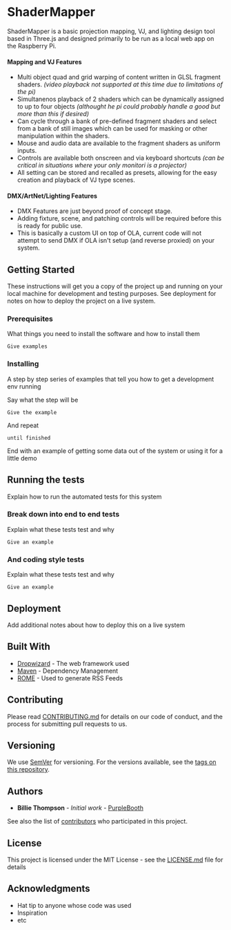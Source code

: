 # ShaderMapper

ShaderMapper is a basic projection mapping, VJ, and lighting design tool based in Three.js and designed primarily to be run as a local web app on the Raspberry Pi.

#### Mapping and VJ Features
- Multi object quad and grid warping of content written in GLSL fragment shaders. *(video playback not supported at this time due to limitations of the pi)*
- Simultanenos playback of 2 shaders which can be dynamically assigned to up to four objects *(althought he pi could probably handle a good but more than this if desired)*
- Can cycle through a bank of pre-defined fragment shaders and select from a bank of still images which can be used for masking or other manipulation within the shaders.
- Mouse and audio data are available to the fragment shaders as uniform inputs. 
- Controls are available both onscreen and via keyboard shortcuts *(can be critical in situations where your only monitori is a projector)*
- All setting can be stored and recalled as presets, allowing for the easy creation and playback of VJ type scenes.

#### DMX/ArtNet/Lighting Features
- DMX Features are just beyond proof of concept stage.
- Adding fixture, scene, and patching controls will be required before this is ready for public use.
- This is basically a custom UI on top of OLA, current code will not attempt to send DMX if OLA isn't setup (and reverse proxied) on your system.




## Getting Started

These instructions will get you a copy of the project up and running on your local machine for development and testing purposes. See deployment for notes on how to deploy the project on a live system.

### Prerequisites

What things you need to install the software and how to install them

```
Give examples
```

### Installing

A step by step series of examples that tell you how to get a development env running

Say what the step will be

```
Give the example
```

And repeat

```
until finished
```

End with an example of getting some data out of the system or using it for a little demo

## Running the tests

Explain how to run the automated tests for this system

### Break down into end to end tests

Explain what these tests test and why

```
Give an example
```

### And coding style tests

Explain what these tests test and why

```
Give an example
```

## Deployment

Add additional notes about how to deploy this on a live system

## Built With

* [Dropwizard](http://www.dropwizard.io/1.0.2/docs/) - The web framework used
* [Maven](https://maven.apache.org/) - Dependency Management
* [ROME](https://rometools.github.io/rome/) - Used to generate RSS Feeds

## Contributing

Please read [CONTRIBUTING.md](https://gist.github.com/PurpleBooth/b24679402957c63ec426) for details on our code of conduct, and the process for submitting pull requests to us.

## Versioning

We use [SemVer](http://semver.org/) for versioning. For the versions available, see the [tags on this repository](https://github.com/your/project/tags). 

## Authors

* **Billie Thompson** - *Initial work* - [PurpleBooth](https://github.com/PurpleBooth)

See also the list of [contributors](https://github.com/your/project/contributors) who participated in this project.

## License

This project is licensed under the MIT License - see the [LICENSE.md](LICENSE.md) file for details

## Acknowledgments

* Hat tip to anyone whose code was used
* Inspiration
* etc
